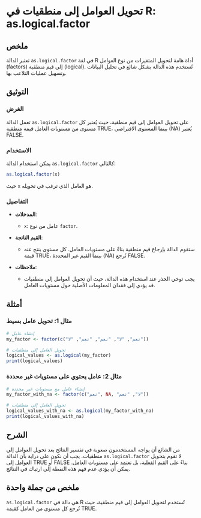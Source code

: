 <!--
Meta Description: # تحويل العوامل إلى منطقيات في R: as.logical.factor ## ملخص تعتبر الدالة `as.logical.factor` في لغة R أداة هامة لتحويل المتغيرات من نوع العوامل (facto...
Meta Keywords: إلى, logical, factor, العامل, تحويل
-->

# تحويل العوامل إلى منطقيات في R: as.logical.factor

## ملخص
تعتبر الدالة `as.logical.factor` في لغة R أداة هامة لتحويل المتغيرات من نوع العوامل (factors) إلى قيم منطقية (logical). تُستخدم هذه الدالة بشكل شائع في تحليل البيانات وتسهيل عمليات التلاعب بها.

## التوثيق
### الغرض
تعمل الدالة `as.logical.factor` على تحويل العوامل إلى قيم منطقية، حيث يُعتبر كل مستوى من مستويات العامل قيمة منطقية TRUE، بينما المستوى الافتراضي (NA) يُعتبر FALSE.

### الاستخدام
يمكن استخدام الدالة `as.logical.factor` كالتالي:
```R
as.logical.factor(x)
```
حيث `x` هو العامل الذي ترغب في تحويله.

### التفاصيل
- **المدخلات**: 
  - `x`: عامل من نوع `factor`.
  
- **القيم الناتجة**: 
  - ستقوم الدالة بإرجاع قيم منطقية بناءً على مستويات العامل. كل مستوى ينتج عنه قيمة TRUE، بينما القيم غير المحددة (NA) تُرجع FALSE.

- **ملاحظات**:
  - يجب توخي الحذر عند استخدام هذه الدالة، حيث أن تحويل العوامل إلى منطقيات قد يؤدي إلى فقدان المعلومات الأصلية حول مستويات العامل.

## أمثلة
### مثال 1: تحويل عامل بسيط
```R
# إنشاء عامل
my_factor <- factor(c("نعم", "لا", "نعم", "نعم", "لا"))

# تحويل العامل إلى منطقيات
logical_values <- as.logical(my_factor)
print(logical_values)
```

### مثال 2: عامل يحتوي على مستويات غير محددة
```R
# إنشاء عامل مع مستويات غير محددة
my_factor_with_na <- factor(c("نعم", NA, "لا", "نعم"))

# تحويل العامل إلى منطقيات
logical_values_with_na <- as.logical(my_factor_with_na)
print(logical_values_with_na)
```

## الشرح
من الشائع أن يواجه المستخدمون صعوبة في تفسير النتائج بعد تحويل العوامل إلى منطقيات. يجب أن نكون على دراية بأن الدالة `as.logical.factor` لا تقوم بتحويل العوامل إلى TRUE أو FALSE بناءً على القيم الفعلية، بل تعتمد على مستويات العامل. يمكن أن يؤدي عدم فهم هذه النقطة إلى ارتباك في النتائج.

## ملخص من جملة واحدة
`as.logical.factor` هي دالة في R تُستخدم لتحويل العوامل إلى قيم منطقية، حيث تُرجع كل مستوى من العامل كقيمة TRUE.